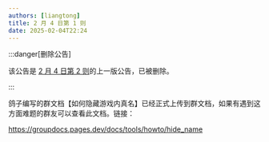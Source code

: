 ```yaml
---
authors: [liangtong]
title: 2 月 4 日第 1 则
date: 2025-02-04T22:24
---
```


:::danger[删除公告]

该公告是 [2 月 4 日第 2 则](./020402)的上一版公告，已被删除。

:::

鸽子编写的群文档【如何隐藏游戏内真名】已经正式上传到群文档，如果有遇到这方面难题的群友可以查看此文档。链接：

https://groupdocs.pages.dev/docs/tools/howto/hide_name
